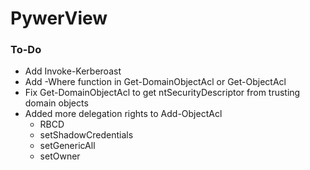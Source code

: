 # PywerView

### To-Do
* Add Invoke-Kerberoast
* Add -Where function in Get-DomainObjectAcl or Get-ObjectAcl
* Fix Get-DomainObjectAcl to get ntSecurityDescriptor from trusting domain objects
* Added more delegation rights to Add-ObjectAcl
  * RBCD
  * setShadowCredentials
  * setGenericAll
  * setOwner
